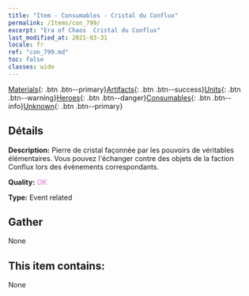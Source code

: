 ```yaml
---
title: "Item - Consumables - Cristal du Conflux"
permalink: /Items/con_799/
excerpt: "Era of Chaos  Cristal du Conflux"
last_modified_at: 2021-03-31
locale: fr
ref: "con_799.md"
toc: false
classes: wide
---
```

 [Materials](/fr/Items/){: .btn .btn--primary}[Artifacts](/fr/Items/Artifacts/){: .btn .btn--success}[Units](/fr/Items/Units/){: .btn .btn--warning}[Heroes](/fr/Items/Heroes/){: .btn .btn--danger}[Consumables](/fr/Items/Consumables/){: .btn .btn--info}[Unknown](/fr/Items/Unknown/){: .btn .btn--primary}

## Détails
 **Description:** Pierre de cristal façonnée par les pouvoirs de véritables élémentaires. Vous pouvez l'échanger contre des objets de la faction Conflux lors des évènements correspondants.

 **Quality:** <span style="color: #DA70D6">OK</span>

 **Type:** Event related

## Gather

  None

## This item contains:

  None

